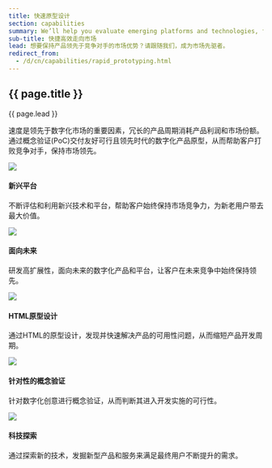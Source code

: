 ```yaml
---
title: 快速原型设计
section: capabilities
summary: We’ll help you evaluate emerging platforms and technologies, future-proof a digital solution, or create HTML prototypes to hasten digital product development.
sub-title: 快捷高效走向市场
lead: 想要保持产品领先于竞争对手的市场优势？请跟随我们，成为市场先驱者。 
redirect_from:
  - /d/cn/capabilities/rapid_prototyping.html
---
```


<section>
  <h2>{{ page.title }}</h2>
  <div class="intro">
    <p class="lead">{{ page.lead }}</p>
  </div>
</section>

速度是领先于数字化市场的重要因素，冗长的产品周期消耗产品利润和市场份额。通过概念验证(PoC)交付友好可行且领先时代的数字化产品原型，从而帮助客户打败竞争对手，保持市场领先。

<section>
  <div class="container">
    <div class="row">
      <div class="col-t6 col-m4 col-l6">
        <img src="{{ site.baseurl }}/assets/img/capabilities/capabilities_RP_emerge.png">
        <h4>新兴平台</h4>
        <p>不断评估和利用新兴技术和平台，帮助客户始终保持市场竞争力，为新老用户带去最大价值。</p>
      </div>
      <div class="col-t3 col-m2 col-l3">
        <img src="{{ site.baseurl }}/assets/img/capabilities/capabilities_RP_Future.png">
        <h4>面向未来</h4>
        <p>研发高扩展性，面向未来的数字化产品和平台，让客户在未来竞争中始终保持领先。</p>
      </div>
      <div class="col-t3 col-m2 col-l3">
        <img src="{{ site.baseurl }}/assets/img/capabilities/capabilities_RP_html.png">
        <h4>HTML原型设计</h4>
        <p>通过HTML的原型设计，发现并快速解决产品的可用性问题，从而缩短产品开发周期。</p>
      </div>
    </div>
    <div class="row">
      <div class="col-t3 col-m4 col-l6">
        <img src="{{ site.baseurl }}/assets/img/capabilities/capabilities_RP_poc.png">
        <h4>针对性的概念验证</h4>
        <p>针对数字化创意进行概念验证，从而判断其进入开发实施的可行性。</p>
      </div>
      <div class="col-t3 col-m4 col-l6">
        <img src="{{ site.baseurl }}/assets/img/capabilities/capabilities_RP_explore.png">
        <h4>科技探索</h4>
        <p>通过探索新的技术，发掘新型产品和服务来满足最终用户不断提升的需求。</p>
      </div>
    </div>
  </div>
</section> 